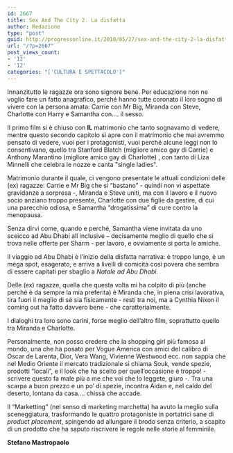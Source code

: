 ```yaml
---
id: 2667
title: Sex And The City 2. La disfatta
author: Redazione
type: "post"
guid: http://progressonline.it/2010/05/27/sex-and-the-city-2-la-disfatta/
url: "/?p=2667"
post_views_count:
- '12'
- '12'
categories: "['CULTURA E SPETTACOLO']"
---
```


Innanzitutto le ragazze ora sono signore bene. Per educazione non ne voglio fare un fatto anagrafico, perché hanno tutte coronato il loro sogno di vivere con la persona amata: Carrie con Mr Big, Miranda con Steve, Charlotte con Harry e Samantha con.… il sesso.

Il primo film si è chiuso con **IL** matrimonio che tanto sognavamo di vedere, mentre questo secondo capitolo si apre con il matrimonio che mai avremmo pensato di vedere, vuoi per i protagonisti, vuoi perché alcune leggi non lo consentivano, quello tra Stanford Blatch (migliore amico gay di Carrie) e Anthony Marantino (migliore amico gay di Charlotte) , con tanto di Liza Minnelli che celebra le nozze e canta "single ladies".

Matrimonio durante il quale, ci vengono presentate le attuali condizioni delle (ex) ragazze: Carrie e Mr Big che si “bastano” - quindi non vi aspettate gravidanze a sorpresa -, Miranda e Steve uniti, ma con il lavoro e il nuovo socio anziano troppo presente, Charlotte con due figlie da gestire, di cui una parecchio odiosa, e Samantha “drogatissima” di cure contro la menopausa.

Senza dirvi come, quando e perché, Samantha viene invitata da uno sceicco ad Abu Dhabi all inclusive – decisamente meglio di quello che si trova nelle offerte per Sharm - per lavoro, e ovviamente si porta le amiche.

Il viaggio ad Abu Dhabi è l’inizio della disfatta narrativa: è troppo lungo, è un mega spot, esagerato, e arriva a livelli di comicità così povera che sembra di essere capitati per sbaglio a *Natale ad Abu Dhabi.*

Delle (ex) ragazze, quella che questa volta mi ha colpito di più (anche perché è da sempre la mia preferita) è Miranda che, in piena crisi lavorativa, tira fuori il meglio di sé sia fisicamente - resti tra noi, ma a Cynthia Nixon il coming out ha fatto davvero bene - che caratterialmente.

I dialoghi tra loro sono carini, forse meglio dell’altro film, soprattutto quello tra Miranda e Charlotte.

Personalmente, non posso credere che la shopping girl più famosa al mondo, una che ha posato per Vogue America con amici del calibro di Oscar de Larenta, Dior, Vera Wang, Vivienne Westwood ecc. non sappia che nel Medio Oriente il mercato tradizionale si chiama Souk, vende spezie, prodotti “locali”, e il look che ha scelto per quell’occasione è troppo! - scrivere questo fa male più a me che voi che lo leggete, giuro -. Tra una scarpa a buon prezzo e un po’ di spezie, incontra Aidan e, nel caldo del deserto, lontana da casa…. chissà che accade.

Il “Marketting” (nel senso di marketing marchetta) ha avuto la meglio sulla sceneggiatura, trasformando le quattro protagoniste in portatrici sane di *<span style="font-weight: normal">product placement</span>*, spingendo ad allungare il brodo senza criterio, a scapito di un prodotto che ha saputo riscrivere le regole nelle storie al femminile.

**Stefano Mastropaolo**